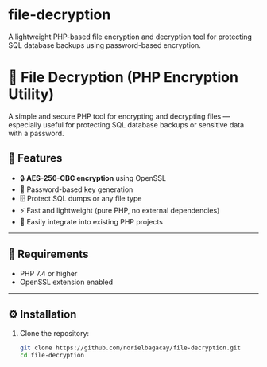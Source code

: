 # file-decryption
A lightweight PHP-based file encryption and decryption tool for protecting SQL database backups using password-based encryption.

# 🔐 File Decryption (PHP Encryption Utility)

A simple and secure PHP tool for encrypting and decrypting files — especially useful for protecting SQL database backups or sensitive data with a password.

## 🚀 Features

- 🔒 **AES-256-CBC encryption** using OpenSSL  
- 🔑 Password-based key generation  
- 🗄️ Protect SQL dumps or any file type  
- ⚡ Fast and lightweight (pure PHP, no external dependencies)  
- 🧩 Easily integrate into existing PHP projects  

---

## 🧰 Requirements

- PHP 7.4 or higher  
- OpenSSL extension enabled  

---

## ⚙️ Installation

1. Clone the repository:
   ```bash
   git clone https://github.com/norielbagacay/file-decryption.git
   cd file-decryption
